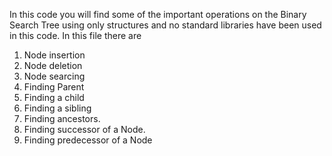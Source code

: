 In this code you will find some of the important operations on the Binary Search Tree using only structures and no standard libraries have been used in this code.
In this file there are
1. Node insertion
2. Node deletion
3. Node searcing
4. Finding Parent
5. Finding a child
6. Finding a sibling
7. Finding ancestors.
8. Finding successor of a Node.
9. Finding predecessor of a Node
